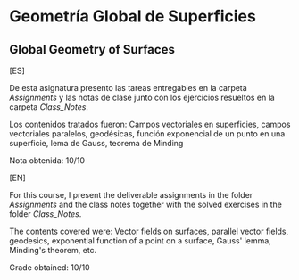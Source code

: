 # Geometría Global de Superficies
## Global Geometry of Surfaces

[ES]

De esta asignatura presento las tareas entregables en la carpeta *Assignments* y las notas de clase junto con los ejercicios resueltos en la carpeta *Class_Notes*.

Los contenidos tratados fueron:
Campos vectoriales en superficies, campos vectoriales paralelos, geodésicas, función exponencial de un punto en una superficie, lema de Gauss, teorema de Minding

Nota obtenida: 10/10 

[EN]

For this course, I present the deliverable assignments in the folder *Assignments* and the class notes together with the solved exercises in the folder *Class_Notes*.

The contents covered were:
Vector fields on surfaces, parallel vector fields, geodesics, exponential function of a point on a surface, Gauss' lemma, Minding's theorem, etc.

Grade obtained: 10/10
